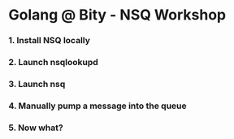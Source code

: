 # Golang @ Bity - NSQ Workshop

### 1. Install NSQ locally

### 2. Launch nsqlookupd

### 3. Launch nsq

### 4. Manually pump a message into the queue

### 5. Now what?
